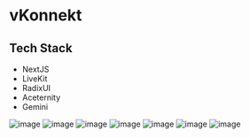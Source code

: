 # vKonnekt
## Tech Stack
- NextJS
- LiveKit
- RadixUI
- Aceternity
- Gemini

![image](https://github.com/ThEditor/vkonnekt/assets/48005807/79156e78-57f2-4d1b-943c-6edb0d743f11)
![image](https://github.com/ThEditor/vkonnekt/assets/48005807/8257ec2f-da34-4df8-b87d-9fdbd118731b)
![image](https://github.com/ThEditor/vkonnekt/assets/48005807/ad1bcd43-c51a-47c6-a26c-62006e5ef9e4)
![image](https://github.com/ThEditor/vkonnekt/assets/48005807/e439ac07-7859-41b8-9787-3994ae7172a2)
![image](https://github.com/ThEditor/vkonnekt/assets/48005807/f27a396a-3e9b-4050-81a8-8fc2b2dd2d77)
![image](https://github.com/ThEditor/vkonnekt/assets/48005807/41b2472a-bebe-480d-a5c0-c49d0e25996a)
![image](https://github.com/ThEditor/vkonnekt/assets/48005807/3b2076e2-a250-4423-a423-848e81f0d0df)
